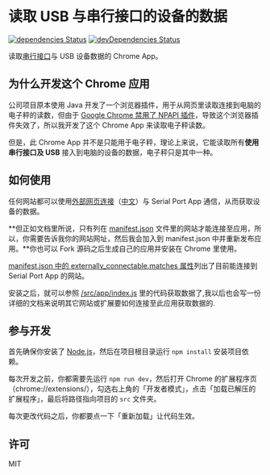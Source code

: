 # 读取 USB 与串行接口的设备的数据

[![dependencies Status](https://img.shields.io/david/lmk123/chrome-app-scales.svg?style=flat-square)](https://david-dm.org/lmk123/chrome-app-scales)
[![devDependencies Status](https://img.shields.io/david/dev/lmk123/chrome-app-scales.svg?style=flat-square)](https://david-dm.org/lmk123/chrome-app-scales#info=devDependencies)

读取[串行接口](https://zh.wikipedia.org/wiki/串行端口)与 USB 设备数据的 Chrome App。

## 为什么开发这个 Chrome 应用

公司项目原本使用 Java 开发了一个浏览器插件，用于从网页里读取连接到电脑的电子秤的读数，但由于 [Google Chrome 禁用了 NPAPI 插件](https://support.google.com/chrome/answer/6213033?hl=zh-Hans)，导致这个浏览器插件失效了，所以我开发了这个 Chrome App 来读取电子秤读数。

但是，此 Chrome App 并不是只能用于电子秤，理论上来说，它能读取所有**使用串行接口及 USB** 接入到电脑的设备的数据，电子秤只是其中一种。

## 如何使用

任何网站都可以使用[外部网页连接](https://developer.chrome.com/apps/manifest/externally_connectable)（[中文](https://crxdoc-zh.appspot.com/apps/manifest/externally_connectable)）与 Serial Port App 通信，从而获取设备的数据。

**但正如文档里所说，只有列在 [manifest.json](https://github.com/lmk123/chrome-app-scales/blob/master/src/manifest.json) 文件里的网站才能连接至应用，所以，你需要告诉我你的网站网址，然后我会加入到 manifest.json 中并重新发布应用。**你也可以 Fork 源码之后生成自己的应用并安装在 Chrome 里使用。

[manifest.json 中的 externally_connectable.matches 属性](https://github.com/lmk123/chrome-app-scales/blob/master/src/manifest.json#L27-L35)列出了目前能连接到 Serial Port App 的网站。

安装之后，就可以参照 [/src/app/index.js](https://github.com/lmk123/chrome-app-scales/blob/master/src/app/index.js) 里的代码获取数据了,我以后也会写一份详细的文档来说明其它网站或扩展要如何连接至此应用获取数据的.

## 参与开发

首先确保你安装了 [Node.js](https://nodejs.org)，然后在项目根目录运行 `npm install` 安装项目依赖。

每次开发之前，你都需要先运行 `npm run dev`，然后打开 Chrome 的扩展程序页（chrome://extensions/），勾选右上角的「开发者模式」，点击「加载已解压的扩展程序」，最后将路径指向项目的 `src` 文件夹。

每次更改代码之后，你都要点一下「重新加载」让代码生效。

## 许可

MIT
